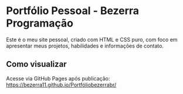 # Portfólio Pessoal - Bezerra Programação

Este é o meu site pessoal, criado com HTML e CSS puro, com foco em apresentar meus projetos, habilidades e informações de contato.

## Como visualizar

Acesse via GitHub Pages após publicação:
https://bezerra11.github.io/Portfóliobezerrabr/
